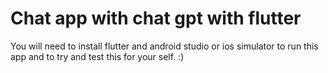 # Chat app with chat gpt with flutter

You will need to install flutter and android studio or ios simulator to run this app and to try and test this for your self. :)

